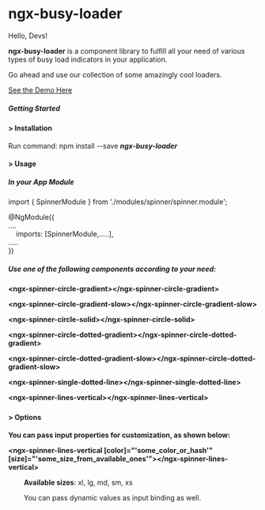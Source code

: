 # ngx-busy-loader

Hello, Devs!

**ngx-busy-loader** is a component library to fulfill all
your need of various types of busy load indicators in your application.

Go ahead and use our collection of some amazingly cool loaders.

[See the Demo Here](https://rahulbhooteshwar.github.io/ngx-busy-loader/)

##### **Getting Started**

#### **&gt; Installation**

Run command: npm install --save **_ngx-busy-loader_**

#### **&gt; Usage**

##### **In your App Module**
##### 

import { SpinnerModule } from
'./modules/spinner/spinner.module';

@NgModule({  
    ....  
    imports: [SpinnerModule,.....],  
    .....  
})

##### **Use one of the following components according to your need:**

**&lt;ngx-spinner-circle-gradient&gt;&lt;/ngx-spinner-circle-gradient&gt;**

**&lt;ngx-spinner-circle-gradient-slow&gt;&lt;/ngx-spinner-circle-gradient-slow&gt;**

**&lt;ngx-spinner-circle-solid&gt;&lt;/ngx-spinner-circle-solid&gt;**

**&lt;ngx-spinner-circle-dotted-gradient&gt;&lt;/ngx-spinner-circle-dotted-gradient&gt;**

**&lt;ngx-spinner-circle-dotted-gradient-slow&gt;&lt;/ngx-spinner-circle-dotted-gradient-slow&gt;**

**&lt;ngx-spinner-single-dotted-line&gt;&lt;/ngx-spinner-single-dotted-line&gt;**

**&lt;ngx-spinner-lines-vertical&gt;&lt;/ngx-spinner-lines-vertical&gt;**  

#####   

#### **&gt; Options**

**You can pass input
properties for customization, as shown below:**

**&lt;ngx-spinner-lines-vertical
[color]="'some_color_or_hash'"
[size]="'some_size_from_available_ones'"&gt;&lt;/ngx-spinner-lines-vertical&gt;**

        **Available sizes**: xl, lg, md, sm, xs

        You can pass
dynamic values as input binding as well.
